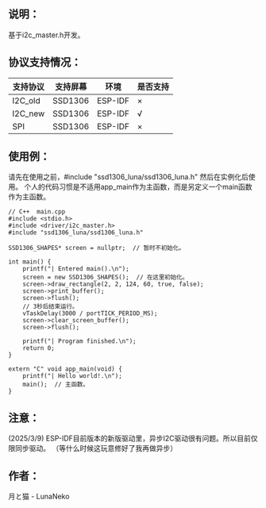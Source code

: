 ## 说明：
基于i2c_master.h开发。

## 协议支持情况：

| 支持协议  | 支持屏幕 | 环境     | 是否支持 |
| -------- | -------- | -------- | -------- |
| I2C_old  | SSD1306  | ESP-IDF  | ×        |
| I2C_new  | SSD1306  | ESP-IDF  | √        |
| SPI      | SSD1306  | ESP-IDF  | ×        |


## 使用例：
请先在使用之前，#include "ssd1306_luna/ssd1306_luna.h"
然后在实例化后使用。
个人的代码习惯是不适用app_main作为主函数，而是另定义一个main函数作为主函数。

```
// C++  main.cpp
#include <stdio.h>
#include <driver/i2c_master.h>
#include "ssd1306_luna/ssd1306_luna.h"

SSD1306_SHAPES* screen = nullptr;  // 暂时不初始化。

int main() {
    printf("| Entered main().\n");
    screen = new SSD1306_SHAPES();  // 在这里初始化。
    screen->draw_rectangle(2, 2, 124, 60, true, false);
    screen->print_buffer();
    screen->flush();
    // 3秒后结束运行。
    vTaskDelay(3000 / portTICK_PERIOD_MS);
    screen->clear_screen_buffer();
    screen->flush();

    printf("| Program finished.\n");
    return 0;
}

extern "C" void app_main(void) {
    printf("| Hello world!.\n");
    main();  // 主函数。
}

```

## 注意：
(2025/3/9) 
ESP-IDF目前版本的新版驱动里，异步I2C驱动很有问题。所以目前仅限同步驱动。
（等什么时候这玩意修好了我再做异步）

## 作者：
月と猫 - LunaNeko
